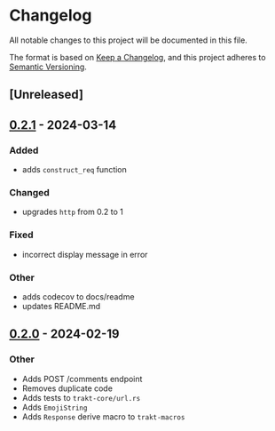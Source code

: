 # Changelog
All notable changes to this project will be documented in this file.

The format is based on [Keep a Changelog](https://keepachangelog.com/en/1.0.0/),
and this project adheres to [Semantic Versioning](https://semver.org/spec/v2.0.0.html).

## [Unreleased]

## [0.2.1](https://github.com/ansg191/trakt/compare/trakt-core-v0.2.0...trakt-core-v0.2.1) - 2024-03-14

### Added
- adds `construct_req` function

### Changed
- upgrades `http` from 0.2 to 1

### Fixed
- incorrect display message in error

### Other
- adds codecov to docs/readme
- updates README.md

## [0.2.0](https://github.com/ansg191/trakt/compare/trakt-core-v0.1.1...trakt-core-v0.2.0) - 2024-02-19

### Other
- Adds POST /comments endpoint
- Removes duplicate code
- Adds tests to `trakt-core/url.rs`
- Adds `EmojiString`
- Adds `Response` derive macro to `trakt-macros`
